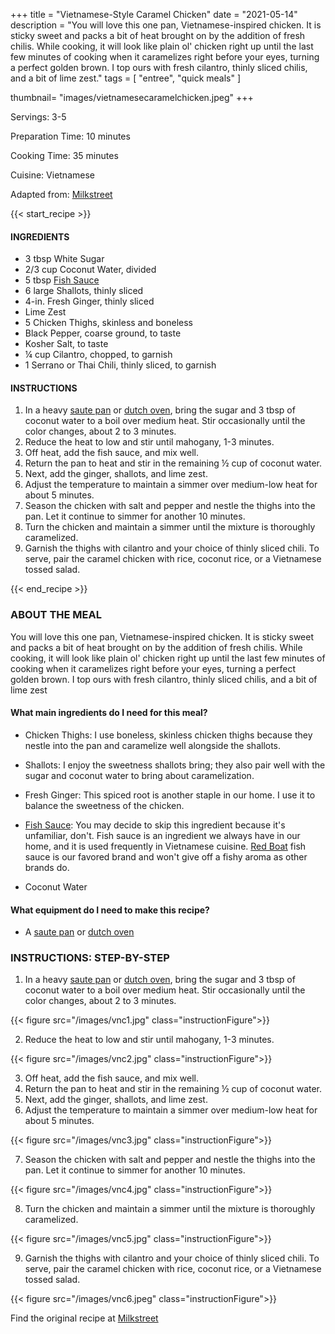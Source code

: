 
+++
title = "Vietnamese-Style Caramel Chicken"
date = "2021-05-14"
description = "You will love this one pan, Vietnamese-inspired chicken. It is sticky sweet and packs a bit of heat brought on by the addition of fresh chilis. While cooking, it will look like plain ol' chicken right up until the last few minutes of cooking when it caramelizes right before your eyes, turning a perfect golden brown. I top ours with fresh cilantro, thinly sliced chilis, and a bit of lime zest."
tags = [
    "entree",
    "quick meals"
]

thumbnail= "images/vietnamesecaramelchicken.jpeg"
+++

Servings: 3-5 <!--more-->

Preparation Time: 10 minutes

Cooking Time: 35 minutes

Cuisine: Vietnamese

Adapted from: [Milkstreet](https://www.177milkstreet.com/recipes/vietnamese-caramel-chicken)

{{< start_recipe >}}

#### INGREDIENTS 

* 3 tbsp White Sugar 
* 2/3 cup Coconut Water, divided
* 5 tbsp [Fish Sauce](https://amzn.to/33GYOJj)
* 6 large Shallots, thinly sliced
* 4-in. Fresh Ginger, thinly sliced 
* Lime Zest 
* 5 Chicken Thighs, skinless and boneless
* Black Pepper, coarse ground, to taste
* Kosher Salt, to taste
* ¼ cup Cilantro, chopped, to garnish 
* 1 Serrano or Thai Chili, thinly sliced, to garnish 

#### INSTRUCTIONS

1. In a heavy [saute pan](https://amzn.to/3yMZYQH) or [dutch oven](https://amzn.to/2VthKua), bring the sugar and 3 tbsp of coconut water to a boil over medium heat. Stir occasionally until the color changes, about 2 to 3 minutes. 
2. Reduce the heat to low and stir until mahogany, 1-3 minutes. 
3. Off heat, add the fish sauce, and mix well. 
4. Return the pan to heat and stir in the remaining ½ cup of coconut water.
5. Next, add the ginger, shallots, and lime zest. 
6. Adjust the temperature to maintain a simmer over medium-low heat for about 5 minutes. 
7. Season the chicken with salt and pepper and nestle the thighs into the pan. Let it continue to simmer for another 10 minutes. 
8. Turn the chicken and maintain a simmer until the mixture is thoroughly caramelized. 
9. Garnish the thighs with cilantro and your choice of thinly sliced chili. To serve, pair the caramel chicken with rice, coconut rice, or a Vietnamese tossed salad. 

{{< end_recipe >}}

### ABOUT THE MEAL

You will love this one pan, Vietnamese-inspired chicken. It is sticky sweet and packs a bit of heat brought on by the addition of fresh chilis. While cooking, it will look like plain ol' chicken right up until the last few minutes of cooking when it caramelizes right before your eyes, turning a perfect golden brown. I top ours with fresh cilantro, thinly sliced chilis, and a bit of lime zest

#### What main ingredients do I need for this meal?

* Chicken Thighs: I use boneless, skinless chicken thighs because they nestle into the pan and caramelize well alongside the shallots. 

* Shallots: I enjoy the sweetness shallots bring; they also pair well with the sugar and coconut water to bring about caramelization.

* Fresh Ginger: This spiced root is another staple in our home. I use it to balance the sweetness of the chicken. 

* [Fish Sauce](https://amzn.to/33GYOJj): You may decide to skip this ingredient because it's unfamiliar, don't. Fish sauce is an ingredient we always have in our home, and it is used frequently in Vietnamese cuisine. [Red Boat](https://amzn.to/3AO5rJ4) fish sauce is our favored brand and won't give off a fishy aroma as other brands do. 

* Coconut Water 

#### What equipment do I need to make this recipe?

* A [saute pan](https://amzn.to/3yMZYQH) or [dutch oven](https://amzn.to/2VthKua)

### INSTRUCTIONS: STEP-BY-STEP 

1. In a heavy [saute pan](https://amzn.to/3yMZYQH) or [dutch oven](https://amzn.to/2VthKua), bring the sugar and 3 tbsp of coconut water to a boil over medium heat. Stir occasionally until the color changes, about 2 to 3 minutes. 

{{< figure src="/images/vnc1.jpg" class="instructionFigure">}}

2. Reduce the heat to low and stir until mahogany, 1-3 minutes. 

{{< figure src="/images/vnc2.jpg" class="instructionFigure">}}

3. Off heat, add the fish sauce, and mix well. 
4. Return the pan to heat and stir in the remaining ½ cup of coconut water.
5. Next, add the ginger, shallots, and lime zest. 
6. Adjust the temperature to maintain a simmer over medium-low heat for about 5 minutes. 

{{< figure src="/images/vnc3.jpg" class="instructionFigure">}}

7. Season the chicken with salt and pepper and nestle the thighs into the pan. Let it continue to simmer for another 10 minutes. 

{{< figure src="/images/vnc4.jpg" class="instructionFigure">}}

8. Turn the chicken and maintain a simmer until the mixture is thoroughly caramelized. 

{{< figure src="/images/vnc5.jpg" class="instructionFigure">}}

9. Garnish the thighs with cilantro and your choice of thinly sliced chili. To serve, pair the caramel chicken with rice, coconut rice, or a Vietnamese tossed salad. 

{{< figure src="/images/vnc6.jpeg" class="instructionFigure">}}

Find the original recipe at [Milkstreet](https://www.177milkstreet.com/recipes/vietnamese-caramel-chicken)
